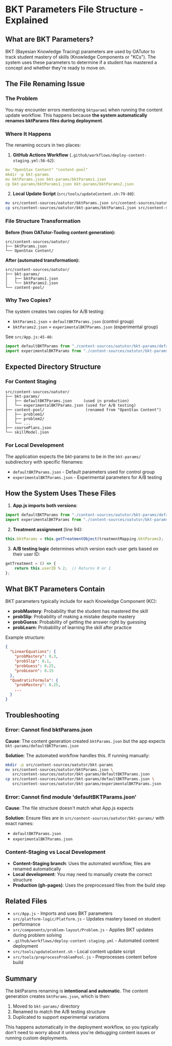 # BKT Parameters File Structure - Explained

## What are BKT Parameters?

BKT (Bayesian Knowledge Tracing) parameters are used by OATutor to track student mastery of skills (Knowledge Components or "KCs"). The system uses these parameters to determine if a student has mastered a concept and whether they're ready to move on.

## The File Renaming Issue

### The Problem

You may encounter errors mentioning `bktparam1` when running the content update workflow. This happens because **the system automatically renames bktParams files during deployment**.

### Where It Happens

The renaming occurs in two places:

1. **GitHub Actions Workflow** (`.github/workflows/deploy-content-staging.yml:56-62`):
```yaml
mv "OpenStax Content" "content-pool"
mkdir -p bkt-params
mv bktParams.json bkt-params/bktParams1.json
cp bkt-params/bktParams1.json bkt-params/bktParams2.json
```

2. **Local Update Script** (`src/tools/updateContent.sh:79-80`):
```bash
mv src/content-sources/oatutor/bktParams.json src/content-sources/oatutor/bkt-params/bktParams1.json
cp src/content-sources/oatutor/bkt-params/bktParams1.json src/content-sources/oatutor/bkt-params/bktParams2.json
```

### File Structure Transformation

**Before (from OATutor-Tooling content generation):**
```
src/content-sources/oatutor/
├── bktParams.json
└── OpenStax Content/
```

**After (automated transformation):**
```
src/content-sources/oatutor/
├── bkt-params/
│   ├── bktParams1.json
│   └── bktParams2.json
└── content-pool/
```

### Why Two Copies?

The system creates two copies for A/B testing:
- `bktParams1.json` = `defaultBKTParams.json` (control group)
- `bktParams2.json` = `experimentalBKTParams.json` (experimental group)

See `src/App.js:45-46`:
```javascript
import defaultBKTParams from "./content-sources/oatutor/bkt-params/defaultBKTParams.json";
import experimentalBKTParams from "./content-sources/oatutor/bkt-params/experimentalBKTParams.json";
```

## Expected Directory Structure

### For Content Staging

```
src/content-sources/oatutor/
├── bkt-params/
│   ├── defaultBKTParams.json     (used in production)
│   └── experimentalBKTParams.json (used for A/B testing)
├── content-pool/                  (renamed from "OpenStax Content")
│   ├── problem1/
│   ├── problem2/
│   └── ...
├── coursePlans.json
└── skillModel.json
```

### For Local Development

The application expects the bkt-params to be in the `bkt-params/` subdirectory with specific filenames:
- `defaultBKTParams.json` - Default parameters used for control group
- `experimentalBKTParams.json` - Experimental parameters for A/B testing

## How the System Uses These Files

1. **App.js imports both versions**:
```javascript
import defaultBKTParams from "./content-sources/oatutor/bkt-params/defaultBKTParams.json";
import experimentalBKTParams from "./content-sources/oatutor/bkt-params/experimentalBKTParams.json";
```

2. **Treatment assignment** (line 94):
```javascript
this.bktParams = this.getTreatmentObject(treatmentMapping.bktParams);
```

3. **A/B testing logic** determines which version each user gets based on their user ID:
```javascript
getTreatment = () => {
    return this.userID % 2;  // Returns 0 or 1
};
```

## What BKT Parameters Contain

BKT parameters typically include for each Knowledge Component (KC):
- **probMastery**: Probability that the student has mastered the skill
- **probSlip**: Probability of making a mistake despite mastery
- **probGuess**: Probability of getting the answer right by guessing
- **probLearn**: Probability of learning the skill after practice

Example structure:
```json
{
  "LinearEquations": {
    "probMastery": 0.3,
    "probSlip": 0.1,
    "probGuess": 0.25,
    "probLearn": 0.15
  },
  "QuadraticFormula": {
    "probMastery": 0.25,
    ...
  }
}
```

## Troubleshooting

### Error: Cannot find bktParams.json

**Cause**: The content generation created `bktParams.json` but the app expects `bkt-params/defaultBKTParams.json`

**Solution**: The automated workflow handles this. If running manually:
```bash
mkdir -p src/content-sources/oatutor/bkt-params
mv src/content-sources/oatutor/bktParams.json \
   src/content-sources/oatutor/bkt-params/defaultBKTParams.json
cp src/content-sources/oatutor/bkt-params/defaultBKTParams.json \
   src/content-sources/oatutor/bkt-params/experimentalBKTParams.json
```

### Error: Cannot find module 'defaultBKTParams.json'

**Cause**: The file structure doesn't match what App.js expects

**Solution**: Ensure files are in `src/content-sources/oatutor/bkt-params/` with exact names:
- `defaultBKTParams.json`
- `experimentalBKTParams.json`

### Content-Staging vs Local Development

- **Content-Staging branch**: Uses the automated workflow, files are renamed automatically
- **Local development**: You may need to manually create the correct structure
- **Production (gh-pages)**: Uses the preprocessed files from the build step

## Related Files

- `src/App.js` - Imports and uses BKT parameters
- `src/platform-logic/Platform.js` - Updates mastery based on student performance
- `src/components/problem-layout/Problem.js` - Applies BKT updates during problem solving
- `.github/workflows/deploy-content-staging.yml` - Automated content deployment
- `src/tools/updateContent.sh` - Local content update script
- `src/tools/preprocessProblemPool.js` - Preprocesses content before build

## Summary

The bktParams renaming is **intentional and automatic**. The content generation creates `bktParams.json`, which is then:
1. Moved to `bkt-params/` directory
2. Renamed to match the A/B testing structure
3. Duplicated to support experimental variations

This happens automatically in the deployment workflow, so you typically don't need to worry about it unless you're debugging content issues or running custom deployments.
